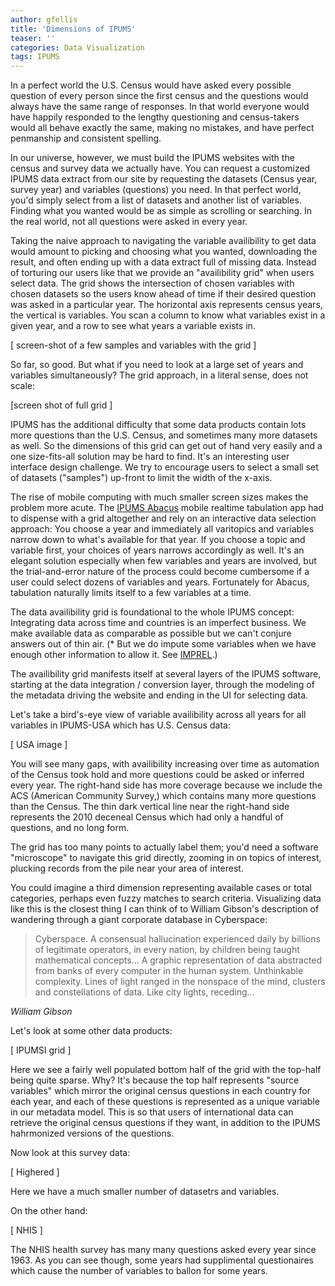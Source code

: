 ```yaml
---
author: gfellis
title: 'Dimensions of IPUMS'
teaser: ''
categories: Data Visualization
tags: IPUMS
---
```



In a perfect world the U.S. Census would have asked every  possible question of every person since the first census and the questions would always have the same range of responses. In that world  everyone would have happily responded to the lengthy questioning and census-takers would all behave exactly the same, making no mistakes, and have perfect  penmanship and consistent spelling.

In our universe, however, we must build the IPUMS websites with the census and survey data we actually have. You can request a customized IPUMS data extract from our site by requesting the datasets (Census year, survey year) and variables (questions) you need. In that perfect world, you'd simply select from a list of datasets and another list of variables. Finding what you wanted would be as simple as scrolling or searching. In the real world, not all questions were asked in every year. 

Taking the naive approach to navigating the  variable availibility to get data would amount to picking and choosing what you wanted, downloading the result, and often ending up with a data extract full of missing data.  Instead of torturing our users like that we provide an "availibility grid" when users select data. The grid shows the intersection of chosen variables with chosen datasets  so the users know ahead of time if  their desired question was asked in a particular year. The horizontal axis represents census years, the vertical is variables. You scan  a column to know what variables exist in a given year, and a row to see what years a variable exists in.


[ screen-shot of a few samples and variables with the grid ]

So far, so good. But what if you need to look at a large set of years and variables simultaneously? The grid approach, in a literal sense, does not scale:

[screen shot of full grid ]


IPUMS has the additional difficulty that some data products contain lots more questions than the U.S. Census, and sometimes many more datasets as well. So the dimensions of this grid can get out of hand very easily and a one size-fits-all solution may be hard to find. It's an interesting user interface design challenge. We try to encourage users to select a small set of datasets ("samples") up-front to limit the width of the x-axis.

The rise of mobile computing with much smaller screen sizes makes the problem more acute. The <a href="usa.abacus.ipums.org">IPUMS Abacus</a> mobile realtime tabulation app had to dispense with a grid altogether and rely on an interactive data selection approach: You choose a year and immediately all varitopics and variables narrow down to what's available for that year. If you choose a topic and variable first, your choices of years narrows accordingly as well.   It's an elegant solution especially when few variables and years are involved, but the trial-and-error nature of the process could become cumbersome if a user could select dozens of variables and years. Fortunately for Abacus, tabulation naturally limits itself to a few variables at a time.


The  data availibility grid is foundational to the whole IPUMS concept: Integrating data across time and countries is an imperfect business. We make available data as comparable as possible but we can't conjure answers  out of thin air. (* But we do impute some variables when we have enough other information to allow it. See <a href="https://usa.ipums.org/usa-action/variables/IMPREL#description_section"> IMPREL</a>.) 

The availibility grid manifests itself at several layers of the IPUMS software, starting at the data integration / conversion layer, through the modeling of the metadata driving the website and ending in the UI for selecting data.


Let's take a bird's-eye view of variable availibility across all years for all variables in IPUMS-USA which has U.S. Census data:

[ USA image ]



You will see many gaps, with availibility increasing over time as automation of the Census took hold and more questions could be asked or inferred every year. The right-hand side has more coverage because we include the ACS (American Community Survey,) which contains many more questions than the Census. The thin dark vertical line  near the right-hand side represents the 2010 deceneal Census which had only a handful of questions, and no long form. 

The grid has too many points to actually label them; you'd need a software "microscope" to navigate this grid directly, zooming in on topics of interest, plucking records from the   pile near your area of interest.

 You could imagine a third dimension representing available cases or total categories, perhaps even fuzzy matches to search criteria. Visualizing data like this is the closest thing I can think of to William Gibson's description of wandering through a giant corporate database in Cyberspace:
 
 > Cyberspace. A consensual hallucination experienced daily by billions of legitimate operators, in every nation, by children being taught mathematical concepts... A graphic representation of data abstracted from banks of every computer in the human system. Unthinkable complexity. Lines of light ranged in the nonspace of the mind, clusters and constellations of data. Like city lights, receding...
 
 <cite> William Gibson</cite>


Let's look at some other data products:

[ IPUMSI grid ]

Here we see a fairly well populated bottom half of the grid with the top-half being quite sparse. Why? It's because the top half represents "source variables" which mirror the original census questions in each country for each year, and each of these questions is represented as a unique variable in our metadata model. This is so that users of international data can retrieve the original census questions if they want, in addition to the IPUMS hahrmonized  versions of the questions.

Now look at this survey data:

[ Highered ]

Here we have a much smaller number of datasetrs and variables.

On the other hand:

[ NHIS ]

The NHIS health survey has many many questions asked every year since 1963. As you can see though, some years had supplimental questionaires which cause the number of variables to ballon for some years.


